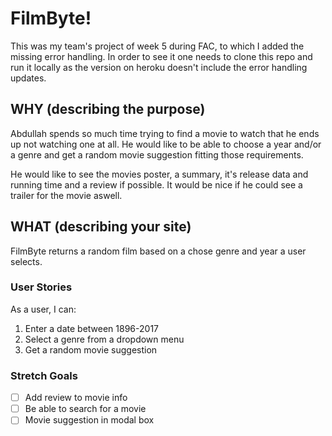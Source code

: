 # FilmByte!

This was my team's project of week 5 during FAC, to which I added the missing error handling. In order to see it one needs to clone this repo and run it locally as the version on heroku doesn't include the error handling updates.


## WHY (describing the purpose)

Abdullah spends so much time trying to find a movie to watch that he ends up not watching one at all. He would like to be able to choose a year and/or a genre and get a random movie suggestion fitting those requirements.

He would like to see the movies poster, a summary, it's release data and running time and a review if possible. It would be nice if he could see a trailer for the movie aswell.

## WHAT (describing your site)

FilmByte returns a random film based on a chose genre and year a user selects.

### User Stories

As a user, I can:

1. Enter a date between 1896-2017
2. Select a genre from a dropdown menu
3. Get a random movie suggestion

### Stretch Goals
- [ ] Add review to movie info
- [ ] Be able to search for a movie
- [ ] Movie suggestion in modal box
